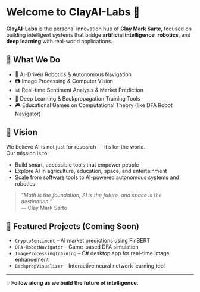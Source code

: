 # Welcome to ClayAI-Labs 👋

**ClayAI-Labs** is the personal innovation hub of **Clay Mark Sarte**, focused on building intelligent systems that bridge **artificial intelligence**, **robotics**, and **deep learning** with real-world applications.

## 🚀 What We Do

- 🤖 AI-Driven Robotics & Autonomous Navigation  
- 📷 Image Processing & Computer Vision  
- 📊 Real-time Sentiment Analysis & Market Prediction  
- 🧠 Deep Learning & Backpropagation Training Tools  
- 🎮 Educational Games on Computational Theory (like DFA Robot Navigator)

## 🌱 Vision

We believe AI is not just for research — it’s for the world.  
Our mission is to:
- Build smart, accessible tools that empower people  
- Explore AI in agriculture, education, space, and entertainment  
- Scale from software tools to AI-powered autonomous systems and robotics  

> *“Math is the foundation, AI is the future, and space is the destination.”*  
> — Clay Mark Sarte

## 🧩 Featured Projects (Coming Soon)
- `CryptoSentiment` – AI market predictions using FinBERT  
- `DFA-RobotNavigator` – Game-based DFA simulation  
- `ImageProcessingTraining` – C# desktop app for real-time image enhancement  
- `BackpropVisualizer` – Interactive neural network learning tool  

---

💡 **Follow along as we build the future of intelligence.**
